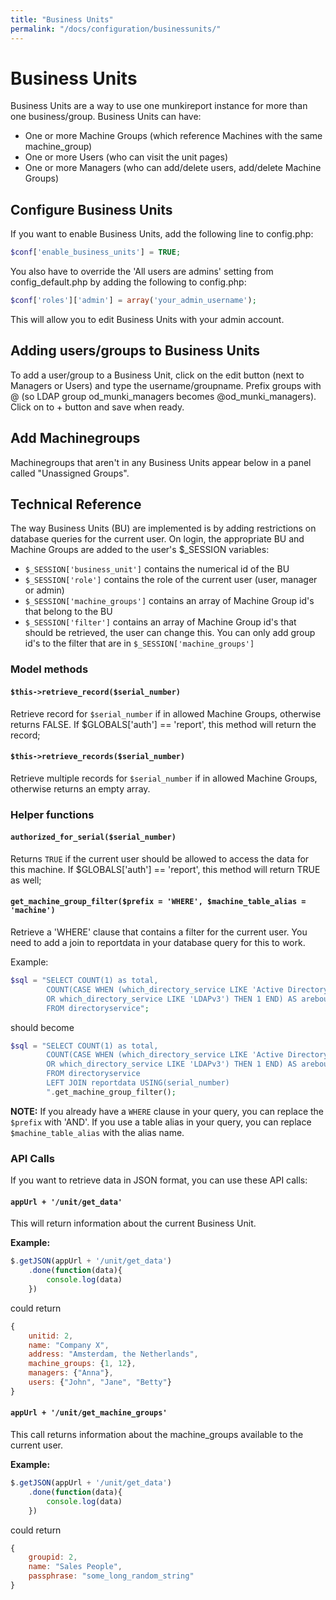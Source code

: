 ```yaml
---
title: "Business Units"
permalink: "/docs/configuration/businessunits/"
---
```

# Business Units

Business Units are a way to use one munkireport instance for more than one business/group. Business Units can have:

* One or more Machine Groups (which reference Machines with the same machine_group)
* One or more Users (who can visit the unit pages)
* One or more Managers (who can add/delete users, add/delete Machine Groups)

## Configure Business Units

If you want to enable Business Units, add the following line to config.php:

```php
$conf['enable_business_units'] = TRUE;
```

You also have to override the 'All users are admins' setting from config_default.php by adding the following to config.php:

```php
$conf['roles']['admin'] = array('your_admin_username');
```

This will allow you to edit Business Units with your admin account.

## Adding users/groups to Business Units

To add a user/group to a Business Unit, click on the edit button (next to Managers or Users) and type the username/groupname. Prefix groups with @ (so LDAP group od_munki_managers becomes @od_munki_managers).
Click on to + button and save when ready.

## Add Machinegroups

Machinegroups that aren't in any Business Units appear below in a panel called "Unassigned Groups".

## Technical Reference

The way Business Units (BU) are implemented is by adding restrictions on database queries for the current user. On login, the appropriate BU and Machine Groups are added to the user's $_SESSION variables:

* `$_SESSION['business_unit']` contains the numerical id of the BU
* `$_SESSION['role']` contains the role of the current user (user, manager or admin)
* `$_SESSION['machine_groups']` contains an array of Machine Group id's that belong to the BU
* `$_SESSION['filter']` contains an array of Machine Group id's that should be retrieved, the user can change this. You can only add group id's to the filter that are in `$_SESSION['machine_groups']`

### Model methods

#### `$this->retrieve_record($serial_number)`

Retrieve record for `$serial_number` if in allowed Machine Groups, otherwise returns FALSE.
If $GLOBALS['auth'] == 'report', this method will return the record;

#### `$this->retrieve_records($serial_number)`

Retrieve multiple records for `$serial_number` if in allowed Machine Groups, otherwise returns an empty array.


### Helper functions

#### `authorized_for_serial($serial_number)`

Returns `TRUE` if the current user should be allowed to access the data for this machine.
If $GLOBALS['auth'] == 'report', this method will return TRUE as well;

#### `get_machine_group_filter($prefix = 'WHERE', $machine_table_alias = 'machine')`

Retrieve a 'WHERE' clause that contains a filter for the current user. You need to add a join to reportdata in your database query for this to work.

Example:

```php
$sql = "SELECT COUNT(1) as total,
		COUNT(CASE WHEN (which_directory_service LIKE 'Active Directory'
		OR which_directory_service LIKE 'LDAPv3') THEN 1 END) AS arebound
		FROM directoryservice";
```

should become

```php
$sql = "SELECT COUNT(1) as total,
		COUNT(CASE WHEN (which_directory_service LIKE 'Active Directory'
		OR which_directory_service LIKE 'LDAPv3') THEN 1 END) AS arebound
		FROM directoryservice
		LEFT JOIN reportdata USING(serial_number)
		".get_machine_group_filter();
```

**NOTE:** If you already have a `WHERE` clause in your query, you can replace the `$prefix` with 'AND'. If you use a table alias in your query, you can replace `$machine_table_alias` with the alias name.				


### API Calls

If you want to retrieve data in JSON format, you can use these API calls:

#### `appUrl + '/unit/get_data'`

This will return information about the current Business Unit.

**Example:**

```js
$.getJSON(appUrl + '/unit/get_data')
	.done(function(data){
		console.log(data)
	})
```

could return

```js
{
	unitid: 2,
	name: "Company X",
	address: "Amsterdam, the Netherlands",
	machine_groups: {1, 12},
	managers: {"Anna"},
	users: {"John", "Jane", "Betty"}
}
```

#### `appUrl + '/unit/get_machine_groups'`

This call returns information about the machine_groups available to the current user.

**Example:**

```js
$.getJSON(appUrl + '/unit/get_data')
	.done(function(data){
		console.log(data)
	})
```

could return

```js
{
	groupid: 2,
	name: "Sales People",
	passphrase: "some_long_random_string"
}
```
